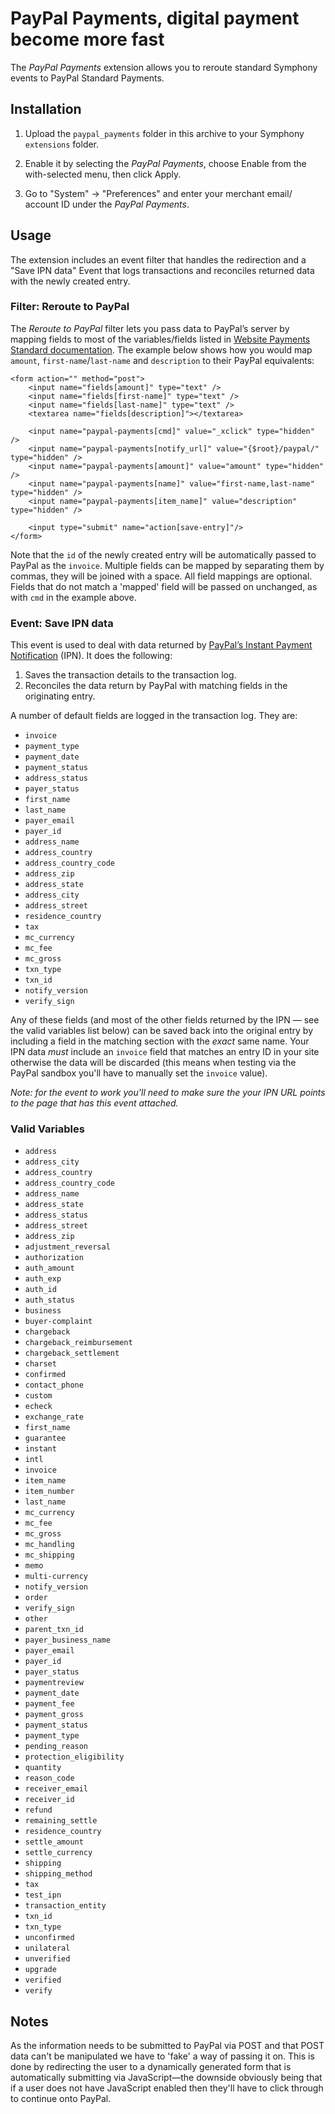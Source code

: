 # PayPal Payments, digital payment become more fast #

The *PayPal Payments* extension allows you to reroute standard Symphony events
to PayPal Standard Payments.

## Installation ##
 
1. Upload the `paypal_payments` folder in this archive to your Symphony
	 `extensions` folder.
 
2. Enable it by selecting the *PayPal Payments*, choose Enable from the
	 with-selected menu, then click Apply.
 
3. Go to "System" -> "Preferences" and enter your merchant email/ account ID
	 under the *PayPal Payments*.

## Usage ##

The extension includes an event filter that handles the redirection
and a "Save IPN data" Event that logs transactions and reconciles returned
data with the newly created entry.

### Filter: Reroute to PayPal ###

The *Reroute to PayPal* filter lets you pass data to PayPal’s server by mapping fields to most of the variables/fields listed in [Website Payments Standard documentation][1]. The example below shows how you would map `amount`, `first-name`/`last-name` and `description` to their PayPal equivalents:

	<form action="" method="post">
		<input name="fields[amount]" type="text" />
		<input name="fields[first-name]" type="text" />
		<input name="fields[last-name]" type="text" />
		<textarea name="fields[description]"></textarea>

		<input name="paypal-payments[cmd]" value="_xclick" type="hidden" />
		<input name="paypal-payments[notify_url]" value="{$root}/paypal/" type="hidden" />
		<input name="paypal-payments[amount]" value="amount" type="hidden" />
		<input name="paypal-payments[name]" value="first-name,last-name" type="hidden" />
		<input name="paypal-payments[item_name]" value="description" type="hidden" />
	
		<input type="submit" name="action[save-entry]"/>
	</form>

Note that the `id` of the newly created entry will be automatically passed to PayPal as the `invoice`. Multiple fields can be mapped by separating them by commas, they will be joined with a space. All field mappings are optional. Fields that do not match a 'mapped' field will be passed on unchanged, as with `cmd` in the example above.

### Event: Save IPN data ###

This event is used to deal with data returned by [PayPal’s Instant Payment Notification][2] (IPN). It does the following:</p>

1. Saves the transaction details to the transaction log.
2. Reconciles the data return by PayPal with matching fields in the originating entry.

A number of default fields are logged in the transaction log. They are:

* `invoice`
* `payment_type`
* `payment_date`
* `payment_status`
* `address_status`
* `payer_status`
* `first_name`
* `last_name`
* `payer_email`
* `payer_id`
* `address_name`
* `address_country`
* `address_country_code`
* `address_zip`
* `address_state`
* `address_city`
* `address_street`
* `residence_country`
* `tax`
* `mc_currency`
* `mc_fee`
* `mc_gross`
* `txn_type`
* `txn_id`
* `notify_version`
* `verify_sign`

Any of these fields (and most of the other fields returned by the IPN — see the valid variables list below) can be saved back into the original entry by including a field in the matching section with the *exact* same name. Your IPN data *must* include an `invoice` field that matches an entry ID in your site otherwise the data will be discarded (this means when testing via the PayPal sandbox you'll have to manually set the `invoice` value).

*Note: for the event to work you'll need to make sure the your IPN URL points to the page that has this event attached.*

### Valid Variables ###

* `address`
* `address_city`
* `address_country`
* `address_country_code`
* `address_name`
* `address_state`
* `address_status`
* `address_street`
* `address_zip`
* `adjustment_reversal`
* `authorization`
* `auth_amount`
* `auth_exp`
* `auth_id`
* `auth_status`
* `business`
* `buyer-complaint`
* `chargeback`
* `chargeback_reimbursement`
* `chargeback_settlement`
* `charset`
* `confirmed`
* `contact_phone`
* `custom`
* `echeck`
* `exchange_rate`
* `first_name`
* `guarantee`
* `instant`
* `intl`
* `invoice`
* `item_name`
* `item_number`
* `last_name`
* `mc_currency`
* `mc_fee`
* `mc_gross`
* `mc_handling`
* `mc_shipping`
* `memo`
* `multi-currency`
* `notify_version`
* `order`
* `verify_sign`
* `other`
* `parent_txn_id`
* `payer_business_name`
* `payer_email`
* `payer_id`
* `payer_status`
* `paymentreview`
* `payment_date`
* `payment_fee`
* `payment_gross`
* `payment_status`
* `payment_type`
* `pending_reason`
* `protection_eligibility`
* `quantity`
* `reason_code`
* `receiver_email`
* `receiver_id`
* `refund`
* `remaining_settle`
* `residence_country`
* `settle_amount`
* `settle_currency`
* `shipping`
* `shipping_method`
* `tax`
* `test_ipn`
* `transaction_entity`
* `txn_id`
* `txn_type`
* `unconfirmed`
* `unilateral`
* `unverified`
* `upgrade`
* `verified`
* `verify`

## Notes ##

As the information needs to be submitted to PayPal via POST and that POST data can't be manipulated we have to 'fake' a way of passing it on. This is done by redirecting the user to a dynamically generated form that is automatically submitting via JavaScript—the downside obviously being that if a user does not have JavaScript enabled then they'll have to click through to continue onto PayPal.

[1]: https://cms.paypal.com/us/cgi-bin/?cmd=_render-content&content_ID=developer/e_howto_html_Appx_websitestandard_htmlvariables
[2]: https://cms.paypal.com/cms_content/US/en_US/files/developer/IPNGuide.pdf
